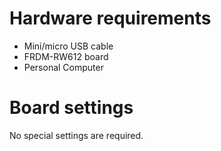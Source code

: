 Hardware requirements
===================
- Mini/micro USB cable
- FRDM-RW612 board
- Personal Computer

Board settings
============
No special settings are required.

